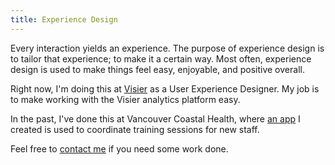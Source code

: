 ```yaml
---
title: Experience Design
---
```


Every interaction yields an experience. The purpose of experience design is to tailor that experience; to make it a certain way. Most often, experience design is used to make things feel easy, enjoyable, and positive overall.

Right now, I'm doing this at [Visier](https://visier.com) as a User Experience Designer. My job is to make working with the Visier analytics platform easy.

In the past, I've done this at Vancouver Coastal Health, where [an app](/work/roar) I created is used to coordinate training sessions for new staff.

Feel free to [contact me](/contact) if you need some work done.